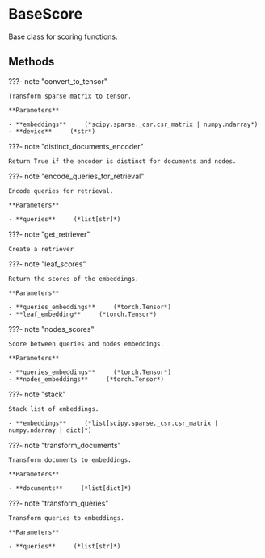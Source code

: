 # BaseScore

Base class for scoring functions.






## Methods

???- note "convert_to_tensor"

    Transform sparse matrix to tensor.

    **Parameters**

    - **embeddings**     (*scipy.sparse._csr.csr_matrix | numpy.ndarray*)    
    - **device**     (*str*)    
    
???- note "distinct_documents_encoder"

    Return True if the encoder is distinct for documents and nodes.

    
???- note "encode_queries_for_retrieval"

    Encode queries for retrieval.

    **Parameters**

    - **queries**     (*list[str]*)    
    
???- note "get_retriever"

    Create a retriever

    
???- note "leaf_scores"

    Return the scores of the embeddings.

    **Parameters**

    - **queries_embeddings**     (*torch.Tensor*)    
    - **leaf_embedding**     (*torch.Tensor*)    
    
???- note "nodes_scores"

    Score between queries and nodes embeddings.

    **Parameters**

    - **queries_embeddings**     (*torch.Tensor*)    
    - **nodes_embeddings**     (*torch.Tensor*)    
    
???- note "stack"

    Stack list of embeddings.

    - **embeddings**     (*list[scipy.sparse._csr.csr_matrix | numpy.ndarray | dict]*)    
    
???- note "transform_documents"

    Transform documents to embeddings.

    **Parameters**

    - **documents**     (*list[dict]*)    
    
???- note "transform_queries"

    Transform queries to embeddings.

    **Parameters**

    - **queries**     (*list[str]*)    
    
